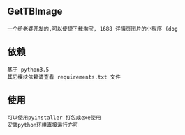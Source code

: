 ## GetTBImage
    一个给老婆开发的,可以便捷下载淘宝, 1688 详情页图片的小程序 (dog

## 依赖
    基于 python3.5
    其它模块依赖请查看 requirements.txt 文件

## 使用
    可以使用pyinstaller 打包成exe使用
    安装python环境直接运行亦可